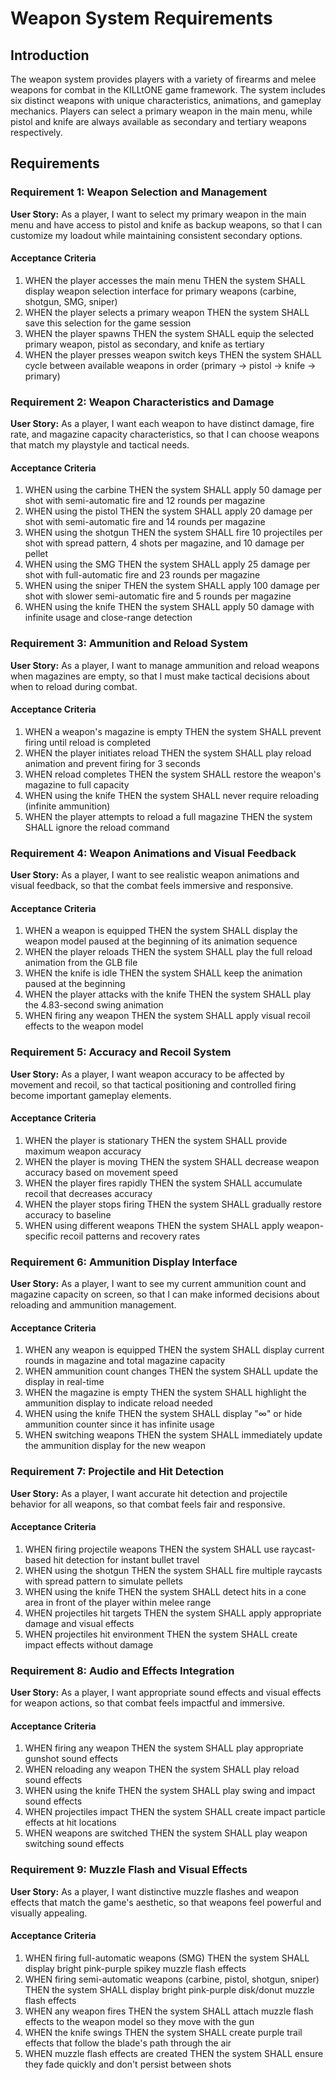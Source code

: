 # Weapon System Requirements

## Introduction

The weapon system provides players with a variety of firearms and melee weapons for combat in the KILLtONE game framework. The system includes six distinct weapons with unique characteristics, animations, and gameplay mechanics. Players can select a primary weapon in the main menu, while pistol and knife are always available as secondary and tertiary weapons respectively.

## Requirements

### Requirement 1: Weapon Selection and Management

**User Story:** As a player, I want to select my primary weapon in the main menu and have access to pistol and knife as backup weapons, so that I can customize my loadout while maintaining consistent secondary options.

#### Acceptance Criteria

1. WHEN the player accesses the main menu THEN the system SHALL display weapon selection interface for primary weapons (carbine, shotgun, SMG, sniper)
2. WHEN the player selects a primary weapon THEN the system SHALL save this selection for the game session
3. WHEN the player spawns THEN the system SHALL equip the selected primary weapon, pistol as secondary, and knife as tertiary
4. WHEN the player presses weapon switch keys THEN the system SHALL cycle between available weapons in order (primary → pistol → knife → primary)

### Requirement 2: Weapon Characteristics and Damage

**User Story:** As a player, I want each weapon to have distinct damage, fire rate, and magazine capacity characteristics, so that I can choose weapons that match my playstyle and tactical needs.

#### Acceptance Criteria

1. WHEN using the carbine THEN the system SHALL apply 50 damage per shot with semi-automatic fire and 12 rounds per magazine
2. WHEN using the pistol THEN the system SHALL apply 20 damage per shot with semi-automatic fire and 14 rounds per magazine
3. WHEN using the shotgun THEN the system SHALL fire 10 projectiles per shot with spread pattern, 4 shots per magazine, and 10 damage per pellet
4. WHEN using the SMG THEN the system SHALL apply 25 damage per shot with full-automatic fire and 23 rounds per magazine
5. WHEN using the sniper THEN the system SHALL apply 100 damage per shot with slower semi-automatic fire and 5 rounds per magazine
6. WHEN using the knife THEN the system SHALL apply 50 damage with infinite usage and close-range detection

### Requirement 3: Ammunition and Reload System

**User Story:** As a player, I want to manage ammunition and reload weapons when magazines are empty, so that I must make tactical decisions about when to reload during combat.

#### Acceptance Criteria

1. WHEN a weapon's magazine is empty THEN the system SHALL prevent firing until reload is completed
2. WHEN the player initiates reload THEN the system SHALL play reload animation and prevent firing for 3 seconds
3. WHEN reload completes THEN the system SHALL restore the weapon's magazine to full capacity
4. WHEN using the knife THEN the system SHALL never require reloading (infinite ammunition)
5. WHEN the player attempts to reload a full magazine THEN the system SHALL ignore the reload command

### Requirement 4: Weapon Animations and Visual Feedback

**User Story:** As a player, I want to see realistic weapon animations and visual feedback, so that the combat feels immersive and responsive.

#### Acceptance Criteria

1. WHEN a weapon is equipped THEN the system SHALL display the weapon model paused at the beginning of its animation sequence
2. WHEN the player reloads THEN the system SHALL play the full reload animation from the GLB file
3. WHEN the knife is idle THEN the system SHALL keep the animation paused at the beginning
4. WHEN the player attacks with the knife THEN the system SHALL play the 4.83-second swing animation
5. WHEN firing any weapon THEN the system SHALL apply visual recoil effects to the weapon model

### Requirement 5: Accuracy and Recoil System

**User Story:** As a player, I want weapon accuracy to be affected by movement and recoil, so that tactical positioning and controlled firing become important gameplay elements.

#### Acceptance Criteria

1. WHEN the player is stationary THEN the system SHALL provide maximum weapon accuracy
2. WHEN the player is moving THEN the system SHALL decrease weapon accuracy based on movement speed
3. WHEN the player fires rapidly THEN the system SHALL accumulate recoil that decreases accuracy
4. WHEN the player stops firing THEN the system SHALL gradually restore accuracy to baseline
5. WHEN using different weapons THEN the system SHALL apply weapon-specific recoil patterns and recovery rates

### Requirement 6: Ammunition Display Interface

**User Story:** As a player, I want to see my current ammunition count and magazine capacity on screen, so that I can make informed decisions about reloading and ammunition management.

#### Acceptance Criteria

1. WHEN any weapon is equipped THEN the system SHALL display current rounds in magazine and total magazine capacity
2. WHEN ammunition count changes THEN the system SHALL update the display in real-time
3. WHEN the magazine is empty THEN the system SHALL highlight the ammunition display to indicate reload needed
4. WHEN using the knife THEN the system SHALL display "∞" or hide ammunition counter since it has infinite usage
5. WHEN switching weapons THEN the system SHALL immediately update the ammunition display for the new weapon

### Requirement 7: Projectile and Hit Detection

**User Story:** As a player, I want accurate hit detection and projectile behavior for all weapons, so that combat feels fair and responsive.

#### Acceptance Criteria

1. WHEN firing projectile weapons THEN the system SHALL use raycast-based hit detection for instant bullet travel
2. WHEN using the shotgun THEN the system SHALL fire multiple raycasts with spread pattern to simulate pellets
3. WHEN using the knife THEN the system SHALL detect hits in a cone area in front of the player within melee range
4. WHEN projectiles hit targets THEN the system SHALL apply appropriate damage and visual effects
5. WHEN projectiles hit environment THEN the system SHALL create impact effects without damage

### Requirement 8: Audio and Effects Integration

**User Story:** As a player, I want appropriate sound effects and visual effects for weapon actions, so that combat feels impactful and immersive.

#### Acceptance Criteria

1. WHEN firing any weapon THEN the system SHALL play appropriate gunshot sound effects
2. WHEN reloading any weapon THEN the system SHALL play reload sound effects
3. WHEN using the knife THEN the system SHALL play swing and impact sound effects
4. WHEN projectiles impact THEN the system SHALL create impact particle effects at hit locations
5. WHEN weapons are switched THEN the system SHALL play weapon switching sound effects

### Requirement 9: Muzzle Flash and Visual Effects

**User Story:** As a player, I want distinctive muzzle flashes and weapon effects that match the game's aesthetic, so that weapons feel powerful and visually appealing.

#### Acceptance Criteria

1. WHEN firing full-automatic weapons (SMG) THEN the system SHALL display bright pink-purple spikey muzzle flash effects
2. WHEN firing semi-automatic weapons (carbine, pistol, shotgun, sniper) THEN the system SHALL display bright pink-purple disk/donut muzzle flash effects
3. WHEN any weapon fires THEN the system SHALL attach muzzle flash effects to the weapon model so they move with the gun
4. WHEN the knife swings THEN the system SHALL create purple trail effects that follow the blade's path through the air
5. WHEN muzzle flash effects are created THEN the system SHALL ensure they fade quickly and don't persist between shots